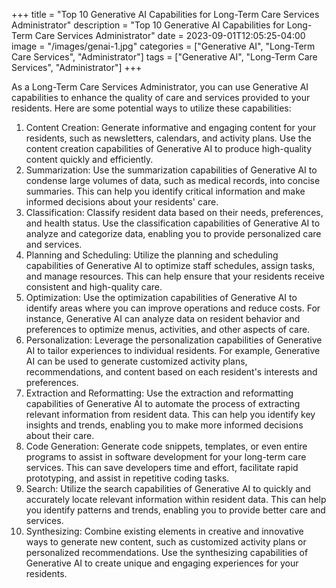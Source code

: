 +++
title = "Top 10 Generative AI Capabilities for Long-Term Care Services Administrator"
description = "Top 10 Generative AI Capabilities for Long-Term Care Services Administrator"
date = 2023-09-01T12:05:25-04:00
image = "/images/genai-1.jpg"
categories = ["Generative AI", "Long-Term Care Services", "Administrator"]
tags = ["Generative AI", "Long-Term Care Services", "Administrator"]
+++

As a Long-Term Care Services Administrator, you can use Generative AI capabilities to enhance the quality of care and services provided to your residents. Here are some potential ways to utilize these capabilities:

1. Content Creation: Generate informative and engaging content for your residents, such as newsletters, calendars, and activity plans. Use the content creation capabilities of Generative AI to produce high-quality content quickly and efficiently.
2. Summarization: Use the summarization capabilities of Generative AI to condense large volumes of data, such as medical records, into concise summaries. This can help you identify critical information and make informed decisions about your residents' care.
3. Classification: Classify resident data based on their needs, preferences, and health status. Use the classification capabilities of Generative AI to analyze and categorize data, enabling you to provide personalized care and services.
4. Planning and Scheduling: Utilize the planning and scheduling capabilities of Generative AI to optimize staff schedules, assign tasks, and manage resources. This can help ensure that your residents receive consistent and high-quality care.
5. Optimization: Use the optimization capabilities of Generative AI to identify areas where you can improve operations and reduce costs. For instance, Generative AI can analyze data on resident behavior and preferences to optimize menus, activities, and other aspects of care.
6. Personalization: Leverage the personalization capabilities of Generative AI to tailor experiences to individual residents. For example, Generative AI can be used to generate customized activity plans, recommendations, and content based on each resident's interests and preferences.
7. Extraction and Reformatting: Use the extraction and reformatting capabilities of Generative AI to automate the process of extracting relevant information from resident data. This can help you identify key insights and trends, enabling you to make more informed decisions about their care.
8. Code Generation: Generate code snippets, templates, or even entire programs to assist in software development for your long-term care services. This can save developers time and effort, facilitate rapid prototyping, and assist in repetitive coding tasks.
9. Search: Utilize the search capabilities of Generative AI to quickly and accurately locate relevant information within resident data. This can help you identify patterns and trends, enabling you to provide better care and services.
10. Synthesizing: Combine existing elements in creative and innovative ways to generate new content, such as customized activity plans or personalized recommendations. Use the synthesizing capabilities of Generative AI to create unique and engaging experiences for your residents.